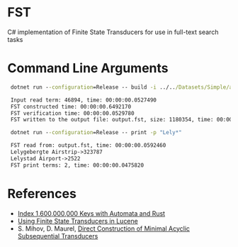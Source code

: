 # FST
C# implementation of Finite State Transducers for use in full-text search tasks

# Command Line Arguments

   ```bat
    dotnet run --configuration=Release -- build -i ../../Datasets/Simple/airports.txt -f Compressed
   ```

   ```txt
    Input read term: 46894, time: 00:00:00.0527490
    FST constructed time: 00:00:00.6492170
    FST verification time: 00:00:00.0529780
    FST written to the output file: output.fst, size: 1180354, time: 00:00:00.0250810
   ```

   ```bat
    dotnet run --configuration=Release -- print -p "Lely*"
   ```

   ```txt
    FST read from: output.fst, time: 00:00:00.0592460
    Lelygebergte Airstrip->323787
    Lelystad Airport->2522
    FST print terms: 2, time: 00:00:00.0475820
   ```
# References

* [Index 1,600,000,000 Keys with Automata and Rust](https://blog.burntsushi.net/transducers)
* [Using Finite State Transducers in Lucene](http://blog.mikemccandless.com/2010/12/using-finite-state-transducers-in.html)
* S. Mihov, D. Maurel, [Direct Construction of Minimal Acyclic Subsequential Transducers](http://citeseerx.ist.psu.edu/viewdoc/download?doi=10.1.1.24.3698&rep=rep1&type=pdf)
